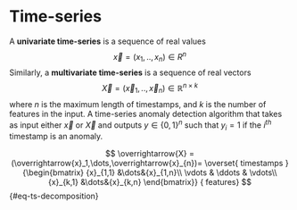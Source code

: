 # Time-series

A **univariate time-series** is a sequence of real values 
$$
\overrightarrow{x}=(x_1,..,x_n )\in{R}^n
$$ 
Similarly, a **multivariate time-series** is a sequence of real vectors  
$$
\overrightarrow{X} = (\overrightarrow{x}_1,..,\overrightarrow{x}_n ) \in \mathbb{R}^{n \times k}
$$ 
where $n$ is the maximum length of timestamps, and $k$ is the number of features in the input.
A time-series anomaly detection algorithm that takes as input either $\overrightarrow{x}$ or $\overrightarrow{X}$ and outputs $y\in \left\{0,1\right\}^n$ such that $y_i=1$ if the $i^{th}$ timestamp is an anomaly.

$$
\overrightarrow{X} = (\overrightarrow{x}_1,\dots,\overrightarrow{x}_{n})=
\overset{ timestamps }{\begin{bmatrix}
{x}_{1,1} &\dots&{x}_{1,n}\\
\vdots & \ddots & \vdots\\
{x}_{k,1} &\dots&{x}_{k,n}
\end{bmatrix}} { features}
$$ {#eq-ts-decomposition}

